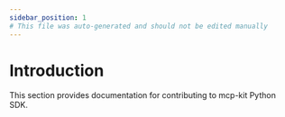 ```yaml
---
sidebar_position: 1
# This file was auto-generated and should not be edited manually
---
```


# Introduction
This section provides documentation for contributing to mcp-kit Python SDK.

